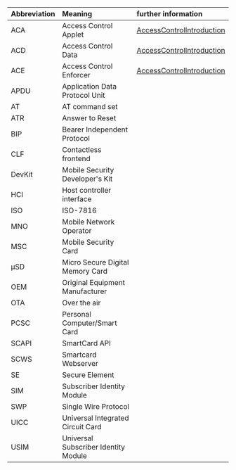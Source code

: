 | Abbreviation | Meaning | further information |
|:-------------|:--------|:--------------------|
| ACA          | Access Control Applet | [AccessControlIntroduction](AccessControlIntroduction.md) |
| ACD          | Access Control Data | [AccessControlIntroduction](AccessControlIntroduction.md) |
| ACE          | Access Control Enforcer | [AccessControlIntroduction](AccessControlIntroduction.md) |
| APDU         | Application Data Protocol Unit |                     |
| AT           | AT command set |                     |
| ATR          | Answer to Reset |                     |
| BIP          | Bearer Independent Protocol |                     |
| CLF          | Contactless frontend |                     |
| DevKit       | Mobile Security Developer's Kit |                     |
| HCI          | Host controller interface |                     |
| ISO          | ISO-7816 |                     |
| MNO          | Mobile Network Operator |                     |
| MSC          | Mobile Security Card |                     |
| µSD          | Micro Secure Digital Memory Card |                     |
| OEM          | Original Equipment Manufacturer |                     |
| OTA          | Over the air |                     |
| PCSC         | Personal Computer/Smart Card |                     |
| SCAPI        | SmartCard API |                     |
| SCWS         | Smartcard Webserver |                     |
| SE           | Secure Element |                     |
| SIM          | Subscriber Identity Module |                     |
| SWP          | Single Wire Protocol |                     |
| UICC         | Universal Integrated Circuit Card |                     |
| USIM         | Universal Subscriber Identity Module |                     |